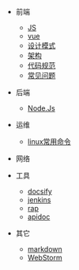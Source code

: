 * 前端
  - [JS](/src/views/js/js.md)
  - [vue](/src/views/js/vue.md)
  - [设计模式](/src/views/js/JSDesignPattern.md)
  - [架构](/src/views/architecture/index.md)
  - [代码规范](/src/views/specification/index.md)
  - [常见问题](/src/views/question/index.md)
* 后端
  - [Node.Js](/src/views/node/index.md)
* 运维
  - [linux常用命令](/src/views/linux/linux.md)
* 网络
* 工具
  - [docsify](/src/views/tools/blog.md)
  - [jenkins](/src/views/tools/jenkins.md)
  - [rap](/src/views/tools/rap2.md)
  - [apidoc](/src/views/tools/apidoc.md)
  
* 其它
  - [markdown](/src/views/others/markdown.md)
  - [WebStorm](/src/views/webstorm/index.md)
